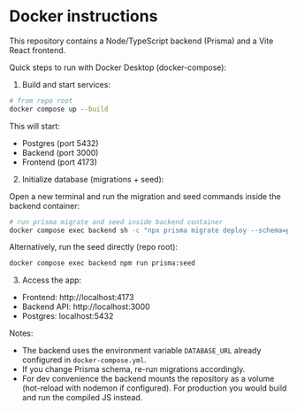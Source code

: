 # Docker instructions

This repository contains a Node/TypeScript backend (Prisma) and a Vite React frontend.

Quick steps to run with Docker Desktop (docker-compose):

1. Build and start services:

```bash
# from repo root
docker compose up --build
```

This will start:
- Postgres (port 5432)
- Backend (port 3000)
- Frontend (port 4173)

2. Initialize database (migrations + seed):

Open a new terminal and run the migration and seed commands inside the backend container:

```bash
# run prisma migrate and seed inside backend container
docker compose exec backend sh -c "npx prisma migrate deploy --schema=prisma/schema.prisma && node --loader ts-node/esm prisma/seed.ts"
```

Alternatively, run the seed directly (repo root):

```bash
docker compose exec backend npm run prisma:seed
```

3. Access the app:
- Frontend: http://localhost:4173
- Backend API: http://localhost:3000
- Postgres: localhost:5432

Notes:
- The backend uses the environment variable `DATABASE_URL` already configured in `docker-compose.yml`.
- If you change Prisma schema, re-run migrations accordingly.
- For dev convenience the backend mounts the repository as a volume (hot-reload with nodemon if configured). For production you would build and run the compiled JS instead.
